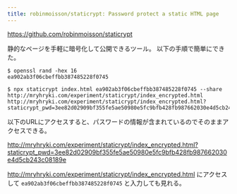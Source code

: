 ```yaml
---
title: robinmoisson/staticrypt: Password protect a static HTML page
---
```


https://github.com/robinmoisson/staticrypt

静的なページを手軽に暗号化して公開できるツール。
以下の手順で簡単にできた。

```shell
$ openssl rand -hex 16
ea902ab3f06cbeffbb387485228f0745

$ npx staticrypt index.html ea902ab3f06cbeffbb387485228f0745 --share http://mryhryki.com/experiment/staticrypt/index_encrypted.html
http://mryhryki.com/experiment/staticrypt/index_encrypted.html?staticrypt_pwd=3ee82d02909bf355fe5ae50980e5fc9bfb428fb987662030e4d5cb243c08189e
```

以下のURLにアクセスすると、パスワードの情報が含まれているのでそのままアクセスできる。

http://mryhryki.com/experiment/staticrypt/index_encrypted.html?staticrypt_pwd=3ee82d02909bf355fe5ae50980e5fc9bfb428fb987662030e4d5cb243c08189e

http://mryhryki.com/experiment/staticrypt/index_encrypted.html にアクセスして `ea902ab3f06cbeffbb387485228f0745` と入力しても見れる。
